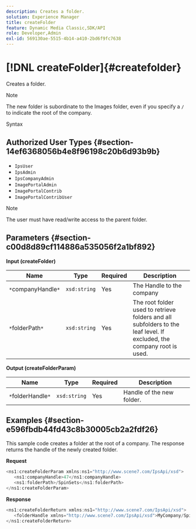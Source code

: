 ```yaml
---
description: Creates a folder.
solution: Experience Manager
title: createFolder
feature: Dynamic Media Classic,SDK/API
role: Developer,Admin
exl-id: 569130ae-5515-4b14-a410-2bd6f9fc7638
---
```

# [!DNL createFolder]{#createfolder}

Creates a folder.

>[!NOTE]
>
>The new folder is subordinate to the Images folder, even if you specify a `/` to indicate the root of the company.

Syntax 

## Authorized User Types {#section-14ef6368056b4e8f96198c20b6d93b9b}

* `IpsUser` 
* `IpsAdmin` 
* `IpsCompanyAdmin` 
* `ImagePortalAdmin` 
* `ImagePortalContrib` 
* `ImagePortalContribUser`

>[!NOTE]
>
>The user must have read/write access to the parent folder.

## Parameters {#section-c00d8d89cf114886a535056f2a1bf892}

**Input (createFolder)** 

|  Name  | Type  | Required  | Description  |
|---|---|---|---|
|  `*`companyHandle`*`  | `xsd:string`  | Yes  | The Handle to the company  |
|  `*`folderPath`*`  | `xsd:string`  | Yes  | The root folder used to retrieve folders and all subfolders to the leaf level. If excluded, the company root is used.  |

**Output (createFolderParam)** 

|  Name  | Type  | Required  | Description  |
|---|---|---|---|
|  `*`folderHandle`*`  | `xsd:string`  | Yes  | Handle of the new folder.  |

## Examples {#section-e596fbdb44fd43c8b30005cb2a2fdf26}

This sample code creates a folder at the root of a company. The response returns the handle of the newly created folder.

**Request** 

```java
<ns1:createFolderParam xmlns:ns1="http://www.scene7.com/IpsApi/xsd">
   <ns1:companyHandle>47</ns1:companyHandle>
   <ns1:folderPath>/SpinSets</ns1:folderPath>
</ns1:createFolderParam>
```

**Response** 

```java
<ns1:createFolderReturn xmlns:ns1="http://www.scene7.com/IpsApi/xsd">
   <folderHandle xmlns="http://www.scene7.com/IpsApi/xsd">MyCompany/SpinSets/</folderHandle>
</ns1:createFolderReturn>
```
